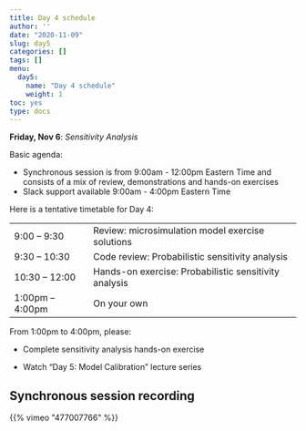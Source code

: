 ```yaml
---
title: Day 4 schedule
author: ''
date: "2020-11-09"
slug: day5
categories: []
tags: []
menu:
  day5:
    name: "Day 4 schedule"
    weight: 1
toc: yes
type: docs
---
```


**Friday, Nov 6**: *Sensitivity Analysis*

Basic agenda:

- Synchronous session is from 9:00am - 12:00pm Eastern Time and consists of a mix of review, demonstrations and hands-on exercises
- Slack support available 9:00am - 4:00pm Eastern Time

Here is a tentative timetable for Day 4:

|                            |            |
|--------------------------------------------|:------------------|
| 9:00 – 9:30  | Review: microsimulation model exercise solutions |
| 9:30 – 10:30| Code review: Probabilistic sensitivity analysis  | 
| 10:30 – 12:00 | Hands-on exercise: Probabilistic sensitivity analysis  |
| 1:00pm – 4:00pm | On your own |

From 1:00pm to 4:00pm, please:

- Complete sensitivity analysis hands-on exercise

- Watch “Day 5: Model Calibration” lecture series

## Synchronous session recording

<!--html_preserve-->{{% vimeo "477007766" %}}<!--/html_preserve-->



